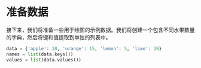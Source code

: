 # 准备数据

接下来，我们将准备一些用于绘图的示例数据。我们将创建一个包含不同水果数量的字典，然后将键和值提取到单独的列表中。

```python
data = {'apple': 10, 'orange': 15, 'lemon': 5, 'lime': 20}
names = list(data.keys())
values = list(data.values())
```
